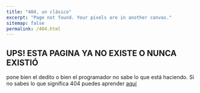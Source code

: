 ```yaml
---
title: "404, un clásico"
excerpt: "Page not found. Your pixels are in another canvas."
sitemap: false
permalink: /404.html
---
```


UPS! ESTA PAGINA YA NO EXISTE O NUNCA EXISTIÓ
-----------
pone bien el dedito o bien el programador no sabe lo que está haciendo.
Si no sabes lo que significa 404 puedes aprender [aquí](https://es.wikipedia.org/wiki/HTTP_404)
<script type="text/javascript">
  var GOOG_FIXURL_LANG = 'en';
  var GOOG_FIXURL_SITE = '{{ site.url }}'
</script>
<script type="text/javascript"
  src="//linkhelp.clients.google.com/tbproxy/lh/wm/fixurl.js">
</script>
